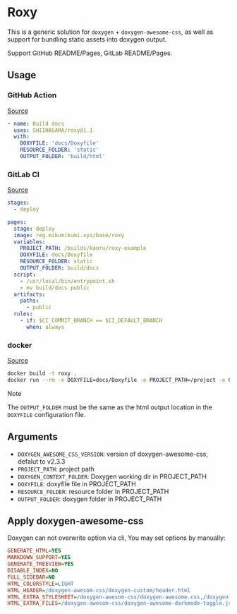# Roxy

This is a generic solution for `doxygen` + `doxygen-awesome-css`, as well as support for bundling static assets into doxygen output.

Support GitHub README/Pages, GitLab README/Pages.

## Usage

### GitHub Action

[Source](https://github.com/libsese/sese)

```yml
- name: Build docs
  uses: SHIINASAMA/roxy@1.1
  with:
    DOXYFILE: 'docs/Doxyfile'
    RESOURCE_FOLDER: 'static'
    OUTPUT_FOLDER: 'build/html'
```

### GitLab CI

[Source](https://gitlab.mikumikumi.xyz/kaoru/roxy-example)

```yml
stages:
  - deploy

pages:
  stage: deploy
  image: reg.mikumikumi.xyz/base/roxy
  variables:
    PROJECT_PATH: /builds/kaoru/roxy-example
    DOXYFILE: docs/Doxyfile
    RESOURCE_FOLDER: static
    OUTPUT_FOLDER: build/docs
  script:
    - /usr/local/bin/entrypoint.sh
    - mv build/docs public
  artifacts:
    paths:
      - public
  rules:
    - if: $CI_COMMIT_BRANCH == $CI_DEFAULT_BRANCH
      when: always
```

### docker

[Source](https://github.com/libsese/sese)

```sh
docker build -t roxy .
docker run --rm -e DOXYFILE=docs/Doxyfile -e PROJECT_PATH=/project -e OUTPUT_FOLDER=build/html -e RESOURCE_FOLDER=static -v .:/project roxy
```

> [!NOTE]
> The `OUTPUT_FOLDER` must be the same as the html output location in the `DOXYFILE` configuration file.

## Arguments

 - `DOXYGEN_AWESOME_CSS_VERSION`:
   version of doxygen-awesome-css, defalut to v2.3.3
 - `PROJECT_PATH`:
   project path
 - `DOXYGEN_CONTEXT_FOLDER`:
   Doxygen working dir in PROJECT_PATH
 - `DOXYFILE`:
   doxyfile file in PROJECT_PATH
 - `RESOURCE_FOLDER`:
   resource folder in PROJECT_PATH
 - `OUTPUT_FOLDER`:
   doxygen folder in PROJECT_PATH

## Apply doxygen-awesome-css

Doxygen can not overwrite option via cli, You may set options by manually:

```ini
GENERATE_HTML=YES
MARKDOWN_SUPPORT=YES
GENERATE_TREEVIEW=YES
DISABLE_INDEX=NO
FULL_SIDEBAR=NO
HTML_COLORSTYLE=LIGHT
HTML_HEADER=/doxygen-awesom-css/doxygen-custom/header.html
HTML_EXTRA_STYLESHEET=/doxygen-awesom-css/doxygen-awesome.css,/doxygen-awesom-css/doxygen-awesome-sidebar-only.css,/doxygen-awesom-css/doxygen-awesome-sidebar-only-darkmode-toggle.css,/doxygen-awesom-css/doxygen-custom/custom.css,/doxygen-awesom-css/doxygen-custom/custom-alternative.css
HTML_EXTRA_FILES=/doxygen-awesom-css/doxygen-awesome-darkmode-toggle.js,/doxygen-awesom-css/doxygen-awesome-fragment-copy-button.js,/doxygen-awesom-css/doxygen-awesome-interactive-toc.js,/doxygen-awesom-css/doxygen-awesome-paragraph-link.js,/doxygen-awesom-css/doxygen-awesome-tabs.js,/doxygen-awesom-css/doxygen-custom/toggle-alternative-theme.js
```